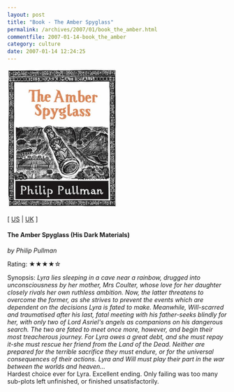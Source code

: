 ```yaml
---
layout: post
title: "Book - The Amber Spyglass"
permalink: /archives/2007/01/book_the_amber.html
commentfile: 2007-01-14-book_the_amber
category: culture
date: 2007-01-14 12:24:25
---
```


<img class="photo right" src="/assets/images/1407102567.jpg" width="250" alt="The Amber Spyglass cover" />

\[ [US](http://www.amazon.com/o/asin/1407102567) | [UK](http://www.amazon.co.uk/o/asin/1407102567) \]

#### The Amber Spyglass (His Dark Materials)

<em>by Philip Pullman</em>

Rating: ★★★★☆

<div class="book_synopsis" markdown="1">
Synopsis: <em>Lyra lies sleeping in a cave near a rainbow, drugged into unconsciousness by her mother, Mrs Coulter, whose love for her daughter closely rivals her own ruthless ambition. Now, the latter threatens to overcome the former, as she strives to prevent the events which are dependent on the decisions Lyra is fated to make. Meanwhile, Will-scarred and traumatised after his last, fatal meeting with his father-seeks blindly for her, with only two of Lord Asriel's angels as companions on his dangerous search. The two are fated to meet once more, however, and begin their most treacherous journey. For Lyra owes a great debt, and she must repay it-she must rescue her friend from the Land of the Dead. Neither are prepared for the terrible sacrifice they must endure, or for the universal consequences of their actions. Lyra and Will must play their part in the war between the worlds and heaven...</em>

</div>
Hardest choice ever for Lyra. Excellent ending. Only failing was too many sub-plots left unfinished, or finished unsatisfactorily.
